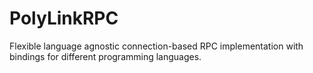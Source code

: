 # PolyLinkRPC
Flexible language agnostic connection-based RPC implementation with bindings for different programming languages.
